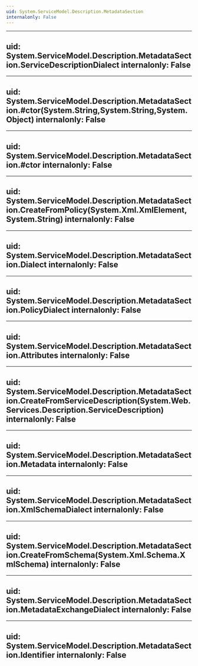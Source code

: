 ```yaml
---
uid: System.ServiceModel.Description.MetadataSection
internalonly: False
---
```


---
uid: System.ServiceModel.Description.MetadataSection.ServiceDescriptionDialect
internalonly: False
---

---
uid: System.ServiceModel.Description.MetadataSection.#ctor(System.String,System.String,System.Object)
internalonly: False
---

---
uid: System.ServiceModel.Description.MetadataSection.#ctor
internalonly: False
---

---
uid: System.ServiceModel.Description.MetadataSection.CreateFromPolicy(System.Xml.XmlElement,System.String)
internalonly: False
---

---
uid: System.ServiceModel.Description.MetadataSection.Dialect
internalonly: False
---

---
uid: System.ServiceModel.Description.MetadataSection.PolicyDialect
internalonly: False
---

---
uid: System.ServiceModel.Description.MetadataSection.Attributes
internalonly: False
---

---
uid: System.ServiceModel.Description.MetadataSection.CreateFromServiceDescription(System.Web.Services.Description.ServiceDescription)
internalonly: False
---

---
uid: System.ServiceModel.Description.MetadataSection.Metadata
internalonly: False
---

---
uid: System.ServiceModel.Description.MetadataSection.XmlSchemaDialect
internalonly: False
---

---
uid: System.ServiceModel.Description.MetadataSection.CreateFromSchema(System.Xml.Schema.XmlSchema)
internalonly: False
---

---
uid: System.ServiceModel.Description.MetadataSection.MetadataExchangeDialect
internalonly: False
---

---
uid: System.ServiceModel.Description.MetadataSection.Identifier
internalonly: False
---

